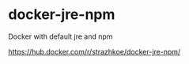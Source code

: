 # docker-jre-npm
Docker with default jre and npm

https://hub.docker.com/r/strazhkoe/docker-jre-npm/

